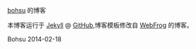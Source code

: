 [bohsu](http://bohsu.github.com) 的博客

本博客运行于 [Jekyll](http://jekyllrb.com) @ [GitHub](https://github.com),博客模板修改自 [WebFrog](http://webfrogs.me/) 的博客。


Bohsu
2014-02-18
